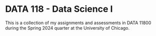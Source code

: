 # DATA 118 - Data Science I
This is a collection of my assignments and assessments in DATA 11800 during the Spring 2024 quarter at the University of Chicago.
